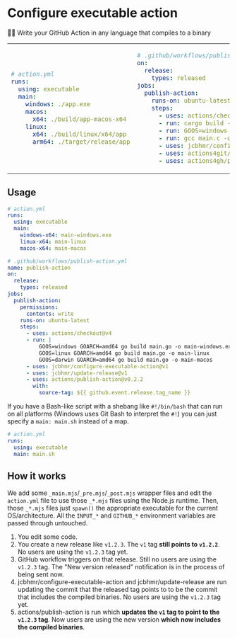 # Configure executable action

👨‍💻 Write your GitHub Action in any language that compiles to a binary

<table align=center><td>

```yml
# action.yml
runs:
  using: executable
  main:
    windows: ./app.exe
    macos:
      x64: ./build/app-macos-x64
    linux:
      x64: ./build/linux/x64/app
      arm64: ./target/release/app
```

<td>

```yml
# .github/workflows/publish-action.yml
on:
  release:
    types: released
jobs:
  publish-action:
    runs-on: ubuntu-latest
    steps:
      - uses: actions/checkout@v4
      - run: cargo build --target x86_64-apple-darwin --release --locked
      - run: GOOS=windows go build ./main.go -o app.exe
      - run: gcc main.c -o build/app-linux
      - uses: jcbhmr/configure-executable-action@v1
      - uses: actions4git/add-commit-push@v1
      - uses: actions4gh/publish-action@v1
```

</table>

## Usage

```yml
# action.yml
runs:
  using: executable
  main:
    windows-x64: main-windows.exe
    linux-x64: main-linux
    macos-x64: main-macos
```

```yml
# .github/workflows/publish-action.yml
name: publish-action
on:
  release:
    types: released
jobs:
  publish-action:
    permissions:
      contents: write
    runs-on: ubuntu-latest
    steps:
      - uses: actions/checkout@v4
      - run: |
          GOOS=windows GOARCH=amd64 go build main.go -o main-windows.exe
          GOOS=linux GOARCH=amd64 go build main.go -o main-linux
          GOOS=darwin GOARCH=amd64 go build main.go -o main-macos
      - uses: jcbhmr/configure-executable-action@v1
      - uses: jcbhmr/update-release@v1
      - uses: actions/publish-action@v0.2.2
        with:
          source-tag: ${{ github.event.release.tag_name }}
```

If you have a Bash-like script with a shebang like `#!/bin/bash` that can run on all platforms
(Windows uses Git Bash to interpret the `#!`) you can just specify a `main: main.sh` instead of a map.

```yml
# action.yml
runs:
  using: executable
  main: main.sh
```

## How it works

We add some `_main.mjs`/`_pre.mjs`/`_post.mjs` wrapper files and edit the `action.yml` file to use those
`_*.mjs` files using the Node.js runtime. Then, those `_*.mjs` files just `spawn()` the appropriate executable for the current OS/architecture. All the `INPUT_*` and `GITHUB_*` environment variables are passed through untouched.

1. You edit some code.
2. You create a new release like `v1.2.3`. The `v1` tag **still points to `v1.2.2`**. No users are using the `v1.2.3` tag yet.
3. GitHub workflow triggers on that release. Still no users are using the `v1.2.3` tag. The "New version released" notification is in the process of being sent now.
4. jcbhmr/configure-executable-action and jcbhmr/update-release are run updating the commit that the released tag points to to be the commit that includes the compiled binaries. No users are using the `v1.2.3` tag yet.
5. actions/publish-action is run which **updates the `v1` tag to point to the `v1.2.3` tag**. Now users are using the new version **which now includes the compiled binaries**.
